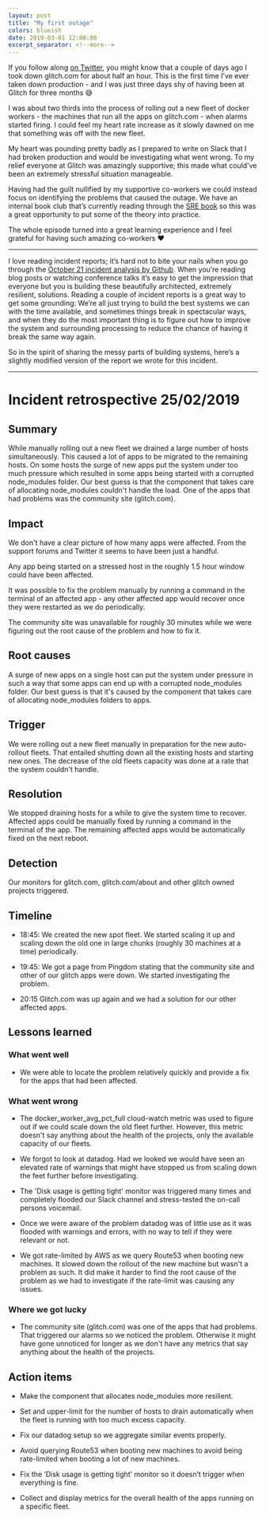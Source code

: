 ```yaml
---
layout: post
title: "My first outage"
colors: blueish
date: 2019-03-01 12:00:00
excerpt_separator: <!--more-->
---
```


If you follow along [on Twitter](https://twitter.com/Mads_Hartmann/status/1100122391156527105), you might know that a couple of days ago I took down glitch.com for about half an hour. This is the first time I’ve ever taken down production - and I was just three days shy of having been at Glitch for three months 😅

<!--more-->

I was about two thirds into the process of rolling out a new fleet of docker workers - the machines that run all the apps on glitch.com - when alarms started firing. I could feel my heart rate increase as it slowly dawned on me that something was off with the new fleet.

My heart was pounding pretty badly as I prepared to write on Slack that I had broken production and would be investigating what went wrong. To my relief everyone at Glitch was amazingly supportive; this made what could’ve been an extremely stressful situation manageable.

Having had the guilt nullified by my supportive co-workers we could instead focus on identifying the problems that caused the outage. We have an internal book club that’s currently reading through the [SRE book](https://landing.google.com/sre/books/) so this was a great opportunity to put some of the theory into practice.

The whole episode turned into a great learning experience and I feel grateful for having such amazing co-workers ❤

---

I love reading incident reports; it’s hard not to bite your nails when you go through the [October 21 incident analysis by Github](https://github.blog/2018-10-30-oct21-post-incident-analysis/). When you’re reading blog posts or watching conference talks it’s easy to get the impression that everyone but you is building these beautifully architected, extremely resilient, solutions. Reading a couple of incident reports is a great way to get some grounding: We’re all just trying to build the best systems we can with the time available, and sometimes things break in spectacular ways, and when they do the most important thing is to figure out how to improve the system and surrounding processing to reduce the chance of having it break the same way again.

So in the spirit of sharing the messy parts of building systems, here’s a slightly modified version of the report we wrote for this incident.

---

# Incident retrospective 25/02/2019

## Summary

While manually rolling out a new fleet we drained a large number of hosts simultaneously. This caused a lot of apps to be migrated to the remaining hosts. On some hosts the surge of new apps put the system under too much pressure which resulted in some apps being started with a corrupted node_modules folder. Our best guess is that the component that takes care of allocating node_modules couldn't handle the load. One of the apps that had problems was the community site (glitch.com).

## Impact
We don't have a clear picture of how many apps were affected. From the support forums and Twitter it seems to have been just a handful.

Any app being started on a stressed host in the roughly 1.5 hour window could have been affected.

It was possible to fix the problem manually by running a command in the terminal of an affected app - any other affected app would recover once they were restarted as we do periodically.

The community site was unavailable for roughly 30 minutes while we were figuring out the root cause of the problem and how to fix it.

## Root causes

A surge of new apps on a single host can put the system under pressure in such a way that some apps can end up with a corrupted node_modules folder. Our best guess is that it's caused by the component that takes care of allocating node_modules folders to apps.

## Trigger

We were rolling out a new fleet manually in preparation for the new auto-rollout fleets. That entailed shutting down all the existing hosts and starting new ones. The decrease of the old fleets capacity was done at a rate that the system couldn't handle.

## Resolution

We stopped draining hosts for a while to give the system time to recover.
Affected apps could be manually fixed by running a command in the terminal of the app. The remaining affected apps would be automatically fixed on the next reboot.

## Detection

Our monitors for glitch.com, glitch.com/about and other glitch owned projects triggered.

## Timeline

- 18:45: We created the new spot fleet. We started scaling it up and scaling down the old one in large chunks (roughly 30 machines at a time) periodically.

- 19:45: We got a page from Pingdom stating that the community site and other of our glitch apps were down. We started investigating the problem.

- 20:15 Glitch.com was up again and we had a solution for our other affected apps.

## Lessons learned

### What went well

- We were able to locate the problem relatively quickly and provide a fix for the apps that had been affected.

### What went wrong

- The docker_worker_avg_pct_full cloud-watch metric was used to figure out if we could scale down the old fleet further. However, this metric doesn't say anything about the health of the projects, only the available capacity of our fleets.

- We forgot to look at datadog. Had we looked we would have seen an elevated rate of warnings that might have stopped us from scaling down the feet further before investigating.

- The 'Disk usage is getting tight' monitor was triggered many times and completely flooded our Slack channel and stress-tested the on-call persons voicemail.

- Once we were aware of the problem datadog was of little use as it was flooded with warnings and errors, with no way to tell if they were relevant or not.

- We got rate-limited by AWS as we query Route53 when booting new machines. It slowed down the rollout of the new machine but wasn't a problem as such. It did make it harder to find the root cause of the problem as we had to investigate if the rate-limit was causing any issues.

### Where we got lucky

- The community site (glitch.com) was one of the apps that had problems. That triggered our alarms so we noticed the problem. Otherwise it might have gone unnoticed for longer as we don't have any metrics that say anything about the health of the projects.

## Action items

- Make the component that allocates node_modules more resilient.

- Set and upper-limit for the number of hosts to drain automatically when the fleet is running with too much excess capacity.

- Fix our datadog setup so we aggregate similar events properly.

- Avoid querying Route53 when booting new machines to avoid being rate-limited when booting a lot of new machines.

- Fix the ‘Disk usage is getting tight’ monitor so it doesn’t trigger when everything is fine.

- Collect and display metrics for the overall health of the apps running on a specific fleet.
